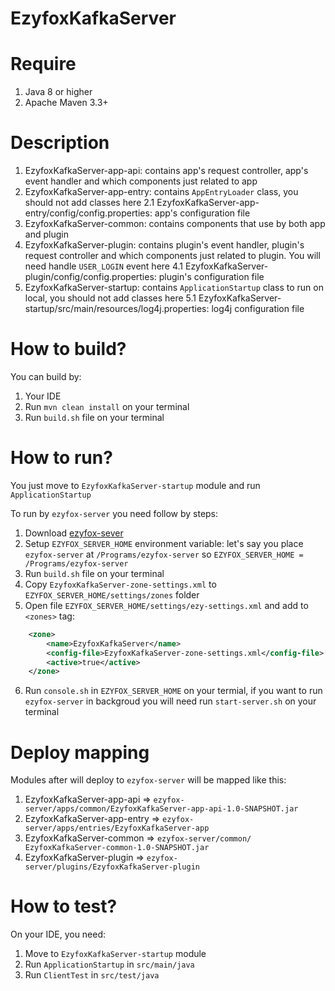 # EzyfoxKafkaServer

# Require

1. Java 8 or higher
2. Apache Maven 3.3+

# Description
1. EzyfoxKafkaServer-app-api: contains app's request controller, app's event handler and which components just related to app
2. EzyfoxKafkaServer-app-entry: contains `AppEntryLoader` class, you should not add classes here
2.1 EzyfoxKafkaServer-app-entry/config/config.properties: app's configuration file
3. EzyfoxKafkaServer-common: contains components that use by both app and plugin
4. EzyfoxKafkaServer-plugin: contains plugin's event handler, plugin's request controller and which components just related to plugin. You will need handle `USER_LOGIN` event here
4.1 EzyfoxKafkaServer-plugin/config/config.properties: plugin's configuration file
5. EzyfoxKafkaServer-startup: contains `ApplicationStartup` class to run on local, you should not add classes here
5.1 EzyfoxKafkaServer-startup/src/main/resources/log4j.properties: log4j configuration file

# How to build?

You can build by:
1. Your IDE
2. Run `mvn clean install` on your terminal
3. Run `build.sh` file on your terminal

# How to run?


You just move to `EzyfoxKafkaServer-startup` module and run `ApplicationStartup`


To run by `ezyfox-server` you need follow by steps:
1. Download [ezyfox-sever](https://resources.tvd12.com/)
2. Setup `EZYFOX_SERVER_HOME` environment variable: let's say you place `ezyfox-server` at `/Programs/ezyfox-server` so `EZYFOX_SERVER_HOME = /Programs/ezyfox-server`
3. Run `build.sh` file on your terminal
4. Copy `EzyfoxKafkaServer-zone-settings.xml` to `EZYFOX_SERVER_HOME/settings/zones` folder
5. Open file `EZYFOX_SERVER_HOME/settings/ezy-settings.xml` and add to `<zones>` tag:
```xml
    <zone>
		<name>EzyfoxKafkaServer</name>
		<config-file>EzyfoxKafkaServer-zone-settings.xml</config-file>
		<active>true</active>
	</zone>
```
6. Run `console.sh` in `EZYFOX_SERVER_HOME` on your termial, if you want to run `ezyfox-server` in backgroud you will need run `start-server.sh` on your terminal

# Deploy mapping
Modules after will deploy to `ezyfox-server` will be mapped like this:
1. EzyfoxKafkaServer-app-api => `ezyfox-server/apps/common/EzyfoxKafkaServer-app-api-1.0-SNAPSHOT.jar`
2. EzyfoxKafkaServer-app-entry => `ezyfox-server/apps/entries/EzyfoxKafkaServer-app`
3. EzyfoxKafkaServer-common => `ezyfox-server/common/ EzyfoxKafkaServer-common-1.0-SNAPSHOT.jar`
4. EzyfoxKafkaServer-plugin => `ezyfox-server/plugins/EzyfoxKafkaServer-plugin`

# How to test?

On your IDE, you need:
1. Move to `EzyfoxKafkaServer-startup` module 
2. Run `ApplicationStartup` in `src/main/java`
3. Run `ClientTest` in `src/test/java`